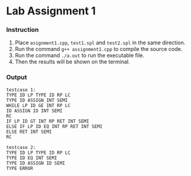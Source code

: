 # Lab Assignment 1

### Instruction

1. Place `asignment1.cpp`, `test1.spl` and `test2.spl` in the same direction.
2. Run the command `g++ assignment1.cpp` to compile the source code.
3. Run the command `./a.out` to run the executable file.
4. Then the results will be shown on the terminal.

### Output

```
testcase 1:
TYPE ID LP TYPE ID RP LC 
TYPE ID ASSIGN INT SEMI 
WHILE LP ID GE INT RP LC 
ID ASSIGN ID INT SEMI 
RC 
IF LP ID GT INT RP RET INT SEMI 
ELSE IF LP ID EQ INT RP RET INT SEMI 
ELSE RET INT SEMI 
RC 

testcase 2:
TYPE ID LP TYPE ID RP LC 
TYPE ID EQ INT SEMI 
TYPE ID ASSIGN ID SEMI 
TYPE ERROR

```